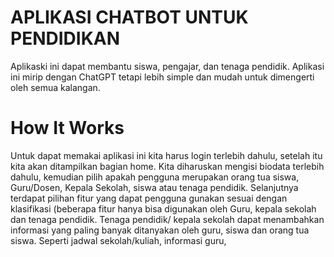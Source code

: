 # APLIKASI CHATBOT UNTUK PENDIDIKAN
Aplikaski ini dapat membantu siswa, pengajar, dan tenaga pendidik. Aplikasi ini mirip dengan ChatGPT tetapi lebih simple dan mudah untuk dimengerti oleh semua kalangan.
# How It Works
Untuk dapat memakai aplikasi ini kita harus login terlebih dahulu, setelah itu kita akan ditampilkan bagian home. Kita diharuskan mengisi biodata terlebih dahulu, kemudian pilih apakah pengguna merupakan orang tua siswa, Guru/Dosen, Kepala Sekolah, siswa atau tenaga pendidik. 
Selanjutnya terdapat pilihan fitur yang dapat pengguna gunakan sesuai dengan klasifikasi (beberapa fitur hanya bisa digunakan oleh Guru, kepala sekolah dan tenaga pendidik.
Tenaga pendidik/ kepala sekolah dapat menambahkan informasi yang paling banyak ditanyakan oleh guru, siswa dan orang tua siswa. Seperti jadwal sekolah/kuliah, informasi guru, 
